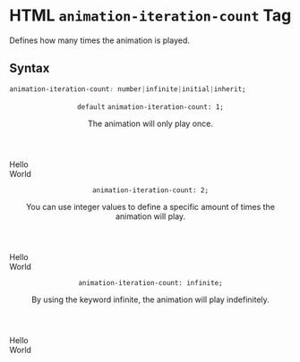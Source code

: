 # HTML `animation-iteration-count` Tag

Defines how many times the animation is played.

## Syntax

```css
animation-iteration-count: number|infinite|initial|inherit;
```

<section class="example">
	<header class="example__header">
		<p class="example__name">
            <code class="example--default">default</code>
			<code class="example--value">animation-iteration-count: 1;</code>
		</p>
		<div class="example__description">
			<p>The animation will only play once.</p>
		</div>
	</header>
	<aside class="example__preview">
		<div class="example__browser"><i></i><i></i><i></i></div>
			<div class="example__output">
				<div class="example__output-div animation-iteration-count square square--plum is-animated" id="animation-iteration-count-1">Hello<br>World</div>
			</div>
		</div>
	</aside>
</section>
<section class="example">
	<header class="example__header">
		<p class="example__name">
			<code class="example--value">animation-iteration-count: 2;</code>
		</p>
		<div class="example__description">
			<p>You can use integer values to define a specific amount of times the animation will play.</p>
		</div>
	</header>
	<aside class="example__preview">
		<div class="example__browser"><i></i><i></i><i></i></div>
			<div class="example__output">
				<div class="example__output-div animation-iteration-count square square--plum is-animated" id="animation-iteration-count-2">Hello<br>World</div>
			</div>
		</div>
	</aside>
</section>
<section class="example">
	<header class="example__header">
		<p class="example__name">
			<code class="example--value">animation-iteration-count: infinite;</code>
		</p>
		<div class="example__description">
			<p>By using the keyword infinite, the animation will play indefinitely.</p>
		</div>
	</header>
	<aside class="example__preview">
		<div class="example__browser"><i></i><i></i><i></i></div>
			<div class="example__output">
				<div class="example__output-div animation-iteration-count square square--plum is-animated" id="animation-iteration-count-infinite">Hello<br>World</div>
			</div>
		</div>
	</aside>
</section>
